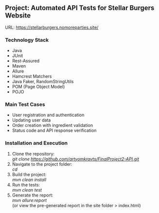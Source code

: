 ## Project: Automated API Tests for Stellar Burgers Website
URL: https://stellarburgers.nomoreparties.site/

### Technology Stack
- Java
- JUnit
- Rest-Assured
- Maven
- Allure
- Hamcrest Matchers
- Java Faker, RandomStringUtils 
- POM (Page Object Model) 
- POJO

### Main Test Cases
- User registration and authentication
- Updating user data
- Order creation with ingredient validation
- Status code and API response verification

### Installation and Execution
1. Clone the repository:  
*git clone https://github.com/artyomkravts/FinalProject2-API.git*   
2. Navigate to the project folder:  
*cd <project folder name>*   
3. Build the project:  
*mvn clean install*
4. Run the tests:  
*mvn clean test*
5. Generate the report:   
*mvn allure:report*   
(or view the pre-generated report in the site folder > index.html)
